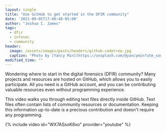 ```yaml
---
layout: single
title: "Use GitHub to get started in the DFIR community"
date: '2021-09-05T17:40:48-05:00'
author: "Joshua I. James"
tags:
  - dfir
  - infosec
  - community
header:
  image: /assets/images/posts/headers/github-codetree.jpg
  caption: "Photo by [Yancy Min](https://unsplash.com/@yancymin?utm_source=unsplash&utm_medium=referral&utm_content=creditCopyText) on [Unsplash](https://unsplash.com/s/photos/github?utm_source=unsplash&utm_medium=referral&utm_content=creditCopyText)"
modified_time: ""
---
```


Wondering where to start in the digital forensics (DFIR) community? Many projects and resources are hosted on GitHub, which allows you to easily participate. All you need is a GitHub account, and you can be contributing valuable resources even without programming experience.

This video walks you through editing text files directly inside GitHub. Text files often contain lists of community resources or documentation. Keeping this information up-to-date is a precious contribution and doesn't require any programming.

{% include video id="WX7ASsoK8xo" provider="youtube" %}
